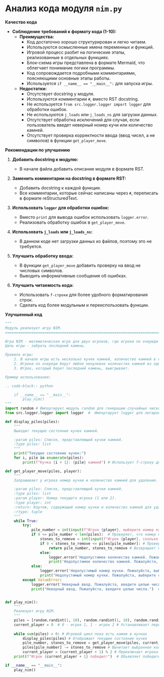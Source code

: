 # Анализ кода модуля `nim.py`

**Качество кода**

-   **Соблюдение требований к формату кода (1-10):**
    -   **Преимущества:**
        -   Код достаточно хорошо структурирован и легко читаем.
        -   Используются осмысленные имена переменных и функций.
        -   Игровой процесс разбит на логические этапы, реализованные в отдельных функциях.
        -   Блок-схема игры представлена в формате Mermaid, что облегчает понимание логики программы.
        -   Код сопровождается подробными комментариями, поясняющими основные этапы работы.
        -   Используется `if __name__ == "__main__":` для запуска игры.
    -   **Недостатки:**
        -   Отсутствует docstring у модуля.
        -   Используются комментарии `#`, вместо RST docstring.
        -   Не используется `from src.logger.logger import logger` для обработки ошибок.
        -   Не используются `j_loads` или `j_loads_ns` для загрузки данных.
        -   Отсутствует обработка исключений для случая, если пользователь введет неверный номер кучи или количество камней.
        -   Отсутствует проверка корректности ввода (ввод чисел, а не символов) в функции `get_player_move`.

**Рекомендации по улучшению**

1.  **Добавить docstring к модулю:**
    -   В начале файла добавить описание модуля в формате RST.

2.  **Заменить комментарии на docstring в формате RST:**
    -   Добавить docstring к каждой функции.
    -   Все комментарии, которые сейчас написаны через `#`, переписать в формате reStructuredText.

3.  **Использовать `logger` для обработки ошибок:**
    -   Вместо `print` для вывода ошибок использовать `logger.error`.
    -   Реализовать обработку ошибок в `get_player_move`.

4.  **Использовать `j_loads` или `j_loads_ns`:**
    -   В данном коде нет загрузки данных из файлов, поэтому это не требуется.

5.  **Улучшить обработку ввода:**
    -   В функции `get_player_move` добавить проверку на ввод не числовых символов.
    -   Выводить информативные сообщения об ошибках.

6.  **Улучшить читаемость кода:**
    -   Использовать `f-строки` для более удобного форматирования строк.
    -   Сделать код более модульным и переиспользовать функции.

**Улучшенный код**

```python
"""
Модуль реализует игру NIM.
=========================================================================================

Игра NIM - математическая игра для двух игроков, где игроки по очереди убирают камни из нескольких кучек.
Цель игры - забрать последний камень.

Правила игры:
    1. В начале игры есть несколько кучек камней, количество камней в каждой кучке задается.
    2. Игроки по очереди берут любое ненулевое количество камней из одной кучки.
    3. Игрок, который берет последний камень, выигрывает.

Пример использования:

.. code-block:: python

    if __name__ == "__main__":
        play_nim()
"""
import random # Импортирует модуль random для генерации случайных чисел
from src.logger.logger import logger  #  Импортирует logger для логирования ошибок

def display_piles(piles):
    """
    Выводит текущее состояние кучек камней.

    :param piles: Список, представляющий кучки камней.
    :type piles: list
    """
    print("Текущее состояние кучек:")
    for i, pile in enumerate(piles):
        print(f"Кучка {i + 1}: {pile} камней") # Использует f-строку для форматирования вывода

def get_player_move(piles, player):
    """
    Запрашивает у игрока номер кучки и количество камней для удаления.

    :param piles: Список, представляющий кучки камней.
    :type piles: list
    :param player: Номер текущего игрока (1 или 2).
    :type player: int
    :return: Кортеж, содержащий номер кучки и количество камней для удаления.
    :rtype: tuple
    """
    while True:
        try:
            pile_number = int(input(f"Игрок {player}, выберите номер кучки (1-{len(piles)}): ")) - 1 # Запрашивает номер кучки у игрока и преобразует в индекс
            if 0 <= pile_number < len(piles):  # Проверяет, что номер кучки в допустимом диапазоне
                stones_to_remove = int(input(f"Игрок {player}, сколько камней взять из кучки {pile_number + 1}: ")) # Запрашивает количество камней для удаления
                if 0 < stones_to_remove <= piles[pile_number]: # Проверяет, что количество камней допустимо
                    return pile_number, stones_to_remove # Возвращает номер кучки и количество камней для удаления
                else:
                    logger.error('Недопустимое количество камней. Пожалуйста, выберите значение от 1 до текущего количества в кучке.') # Выводит сообщение об ошибке через logger
                    print('Недопустимое количество камней. Пожалуйста, выберите значение от 1 до текущего количества в кучке.') # Выводит сообщение об ошибке для пользователя
            else:
                logger.error('Недопустимый номер кучки. Пожалуйста, выберите существующую кучку.')  # Выводит сообщение об ошибке через logger
                print("Недопустимый номер кучки. Пожалуйста, выберите существующую кучку.") # Выводит сообщение об ошибке для пользователя
        except ValueError:
            logger.error('Неверный ввод. Пожалуйста, введите целые числа.') # Выводит сообщение об ошибке через logger
            print("Неверный ввод. Пожалуйста, введите целые числа.")  # Выводит сообщение об ошибке для пользователя


def play_nim():
    """
    Реализует игру NIM.
    """
    piles = [random.randint(1, 10), random.randint(1, 10), random.randint(1, 10)] # Инициализирует кучки камней случайными значениями
    current_player = 0  # 0 - игрок 1, 1 - игрок 2 # Устанавливает первого игрока
    
    while sum(piles) > 0: # Игровой цикл пока есть камни в кучках
        display_piles(piles) # Отображает текущее состояние кучек
        pile_number, stones_to_remove = get_player_move(piles, current_player + 1)  # Получает ход текущего игрока
        piles[pile_number] -= stones_to_remove # Вычитает выбранное количество камней из выбранной кучки
        current_player = (current_player + 1) % 2 # Переключает игрока
    print(f"Игрок {current_player + 1} победил!")  # Объявляет победителя

if __name__ == "__main__":
    play_nim()
```